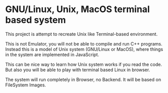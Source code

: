# GNU/Linux, Unix, MacOS terminal based system

This project is attempt to recreate Unix like Terminal-based environment.

This is not Emulator, you will not be able to compile and run C++ programs. Instead this is a model of Unix system (GNU/Linux or MacOS), where things in the system are implemented in JavaScript.

This can be nice way to learn how Unix system works if you read the code. But also you will be able to play with terminal based Linux in browser.

The system will run completely in Browser, no Backend. It will be based on FileSystem Images.
